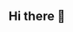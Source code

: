 ## Hi there 👋

<!--
**GangWoon/GangWoon** is a ✨ _special_ ✨ repository because its `README.md` (this file) appears on your GitHub profile.

Here are some ideas to get you started:
[![GangWoon GitHub stats](https://github-readme-stats.vercel.app/api?username=GangWoon)](https://github.com/GangWoon/github-readme-stats)
- 🔭 I’m currently working on ...
- 🌱 I’m currently learning ...
- 👯 I’m looking to collaborate on ...
- 🤔 I’m looking for help with ...
- 💬 Ask me about ...
- 📫 How to reach me: ...
- 😄 Pronouns: ...
- ⚡ Fun fact: ...
-->
